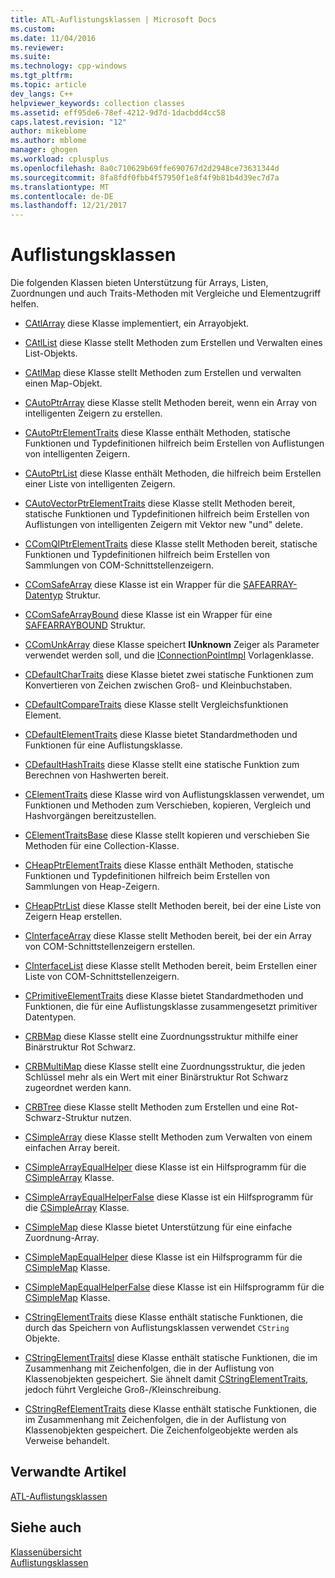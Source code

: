 ```yaml
---
title: ATL-Auflistungsklassen | Microsoft Docs
ms.custom: 
ms.date: 11/04/2016
ms.reviewer: 
ms.suite: 
ms.technology: cpp-windows
ms.tgt_pltfrm: 
ms.topic: article
dev_langs: C++
helpviewer_keywords: collection classes
ms.assetid: eff95de6-78ef-4212-9d7d-1dacbdd4cc58
caps.latest.revision: "12"
author: mikeblome
ms.author: mblome
manager: ghogen
ms.workload: cplusplus
ms.openlocfilehash: 8a0c710629b69ffe690767d2d2948ce73631344d
ms.sourcegitcommit: 8fa8fdf0fbb4f57950f1e8f4f9b81b4d39ec7d7a
ms.translationtype: MT
ms.contentlocale: de-DE
ms.lasthandoff: 12/21/2017
---
```

# <a name="collection-classes"></a>Auflistungsklassen
Die folgenden Klassen bieten Unterstützung für Arrays, Listen, Zuordnungen und auch Traits-Methoden mit Vergleiche und Elementzugriff helfen.  
  
-   [CAtlArray](../atl/reference/catlarray-class.md) diese Klasse implementiert, ein Arrayobjekt.  
  
-   [CAtlList](../atl/reference/catllist-class.md) diese Klasse stellt Methoden zum Erstellen und Verwalten eines List-Objekts.  
  
-   [CAtlMap](../atl/reference/catlmap-class.md) diese Klasse stellt Methoden zum Erstellen und verwalten einen Map-Objekt.  
  
-   [CAutoPtrArray](../atl/reference/cautoptrarray-class.md) diese Klasse stellt Methoden bereit, wenn ein Array von intelligenten Zeigern zu erstellen.  
  
-   [CAutoPtrElementTraits](../atl/reference/cautoptrelementtraits-class.md) diese Klasse enthält Methoden, statische Funktionen und Typdefinitionen hilfreich beim Erstellen von Auflistungen von intelligenten Zeigern.  
  
-   [CAutoPtrList](../atl/reference/cautoptrlist-class.md) diese Klasse enthält Methoden, die hilfreich beim Erstellen einer Liste von intelligenten Zeigern.  
  
-   [CAutoVectorPtrElementTraits](../atl/reference/cautovectorptrelementtraits-class.md) diese Klasse stellt Methoden bereit, statische Funktionen und Typdefinitionen hilfreich beim Erstellen von Auflistungen von intelligenten Zeigern mit Vektor new "und" delete.  
  
-   [CComQIPtrElementTraits](../atl/reference/ccomqiptrelementtraits-class.md) diese Klasse stellt Methoden bereit, statische Funktionen und Typdefinitionen hilfreich beim Erstellen von Sammlungen von COM-Schnittstellenzeigern.  
  
-   [CComSafeArray](../atl/reference/ccomsafearray-class.md) diese Klasse ist ein Wrapper für die [SAFEARRAY-Datentyp](http://msdn.microsoft.com/en-us/9ec8025b-4763-4526-ab45-390c5d8b3b1e) Struktur.  
  
-   [CComSafeArrayBound](../atl/reference/ccomsafearraybound-class.md) diese Klasse ist ein Wrapper für eine [SAFEARRAYBOUND](http://msdn.microsoft.com/en-us/303a9bdb-71d6-4f14-8747-84cf84936c6d) Struktur.  
  
-   [CComUnkArray](../atl/reference/ccomunkarray-class.md) diese Klasse speichert **IUnknown** Zeiger als Parameter verwendet werden soll, und die [IConnectionPointImpl](../atl/reference/iconnectionpointimpl-class.md) Vorlagenklasse.  
  
-   [CDefaultCharTraits](../atl/reference/cdefaultchartraits-class.md) diese Klasse bietet zwei statische Funktionen zum Konvertieren von Zeichen zwischen Groß- und Kleinbuchstaben.  
  
-   [CDefaultCompareTraits](../atl/reference/cdefaultcomparetraits-class.md) diese Klasse stellt Vergleichsfunktionen Element.  
  
-   [CDefaultElementTraits](../atl/reference/cdefaultelementtraits-class.md) diese Klasse bietet Standardmethoden und Funktionen für eine Auflistungsklasse.  
  
-   [CDefaultHashTraits](../atl/reference/cdefaulthashtraits-class.md) diese Klasse stellt eine statische Funktion zum Berechnen von Hashwerten bereit.  
  
-   [CElementTraits](../atl/reference/celementtraits-class.md) diese Klasse wird von Auflistungsklassen verwendet, um Funktionen und Methoden zum Verschieben, kopieren, Vergleich und Hashvorgängen bereitzustellen.  
  
-   [CElementTraitsBase](../atl/reference/celementtraitsbase-class.md) diese Klasse stellt kopieren und verschieben Sie Methoden für eine Collection-Klasse.  
  
-   [CHeapPtrElementTraits](../atl/reference/cheapptrelementtraits-class.md) diese Klasse enthält Methoden, statische Funktionen und Typdefinitionen hilfreich beim Erstellen von Sammlungen von Heap-Zeigern.  
  
-   [CHeapPtrList](../atl/reference/cheapptrlist-class.md) diese Klasse stellt Methoden bereit, bei der eine Liste von Zeigern Heap erstellen.  
  
-   [CInterfaceArray](../atl/reference/cinterfacearray-class.md) diese Klasse stellt Methoden bereit, bei der ein Array von COM-Schnittstellenzeigern erstellen.  
  
-   [CInterfaceList](../atl/reference/cinterfacelist-class.md) diese Klasse stellt Methoden bereit, beim Erstellen einer Liste von COM-Schnittstellenzeigern.  
  
-   [CPrimitiveElementTraits](../atl/reference/cprimitiveelementtraits-class.md) diese Klasse bietet Standardmethoden und Funktionen, die für eine Auflistungsklasse zusammengesetzt primitiver Datentypen.  
  
-   [CRBMap](../atl/reference/crbmap-class.md) diese Klasse stellt eine Zuordnungsstruktur mithilfe einer Binärstruktur Rot Schwarz.  
  
-   [CRBMultiMap](../atl/reference/crbmultimap-class.md) diese Klasse stellt eine Zuordnungsstruktur, die jeden Schlüssel mehr als ein Wert mit einer Binärstruktur Rot Schwarz zugeordnet werden kann.  
  
-   [CRBTree](../atl/reference/crbtree-class.md) diese Klasse stellt Methoden zum Erstellen und eine Rot-Schwarz-Struktur nutzen.  
  
-   [CSimpleArray](../atl/reference/csimplearray-class.md) diese Klasse stellt Methoden zum Verwalten von einem einfachen Array bereit.  
  
-   [CSimpleArrayEqualHelper](../atl/reference/csimplearrayequalhelper-class.md) diese Klasse ist ein Hilfsprogramm für die [CSimpleArray](../atl/reference/csimplearray-class.md) Klasse.  
  
-   [CSimpleArrayEqualHelperFalse](../atl/reference/csimplearrayequalhelperfalse-class.md) diese Klasse ist ein Hilfsprogramm für die [CSimpleArray](../atl/reference/csimplearray-class.md) Klasse.  
  
-   [CSimpleMap](../atl/reference/csimplemap-class.md) diese Klasse bietet Unterstützung für eine einfache Zuordnung-Array.  
  
-   [CSimpleMapEqualHelper](../atl/reference/csimplemapequalhelper-class.md) diese Klasse ist ein Hilfsprogramm für die [CSimpleMap](../atl/reference/csimplemap-class.md) Klasse.  
  
-   [CSimpleMapEqualHelperFalse](../atl/reference/csimplemapequalhelperfalse-class.md) diese Klasse ist ein Hilfsprogramm für die [CSimpleMap](../atl/reference/csimplemap-class.md) Klasse.  
  
-   [CStringElementTraits](../atl/reference/cstringelementtraits-class.md) diese Klasse enthält statische Funktionen, die durch das Speichern von Auflistungsklassen verwendet `CString` Objekte.  
  
-   [CStringElementTraitsI](../atl/reference/cstringelementtraitsi-class.md) diese Klasse enthält statische Funktionen, die im Zusammenhang mit Zeichenfolgen, die in der Auflistung von Klassenobjekten gespeichert. Sie ähnelt damit [CStringElementTraits](../atl/reference/cstringelementtraits-class.md), jedoch führt Vergleiche Groß-/Kleinschreibung.  
  
-   [CStringRefElementTraits](../atl/reference/cstringrefelementtraits-class.md) diese Klasse enthält statische Funktionen, die im Zusammenhang mit Zeichenfolgen, die in der Auflistung von Klassenobjekten gespeichert. Die Zeichenfolgeobjekte werden als Verweise behandelt.  
  
## <a name="related-articles"></a>Verwandte Artikel  
 [ATL-Auflistungsklassen](../atl/atl-collection-classes.md)  
  
## <a name="see-also"></a>Siehe auch  
 [Klassenübersicht](../atl/atl-class-overview.md)   
 [Auflistungsklassen](../atl/atl-collection-classes.md)

